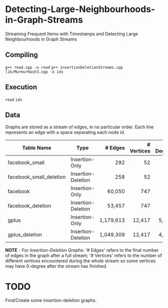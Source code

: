 # Detecting-Large-Neighbourhoods-in-Graph-Streams
Streaming Frequent Items with Timestamps and Detecting Large Neighbourhoods in Graph Streams

## Compiling
`g++ read.cpp -o read`
`g++ insertionDeletionStreams.cpp lib/MurmurHash3.cpp -o ids`

## Execution
`read`
`ids`

## Data
Graphs are stored as a stream of edges, in no particular order.
Each line represents an edge with a space separating each node id.

| Table Name              | Type               | # Edges   | # Vertices | Max Degree |
| ----------------------- | ------------------ | --------: | ---------: | ---------: |
| facebook_small          | Insertion-Only     | 292       | 52         | 36         |
| facebook_small_deletion | Insertion-Deletion | 258       | 52         | 33         |
| facebook                | Insertion-Only     | 60,050    | 747        | 586        |
| facebook_deletion       | Insertion-Deletion | 53,457    | 747        | 522        |
| gplus                   | Insertion-Only     | 1,179,613 | 12,417     | 5,948      |
| gplus_deletion          | Insertion-Deletion | 1,049,309 | 12,417     | 4,998      |
**NOTE** - For *Insertion-Deletion Graphs*: '# Edges' refers to the final number of edges in the graph after a full stream; '# Vertices' refers to the number of different vertices encountered during the whole stream so some vertices may have 0-degree after the stream has finished.

# TODO
Find/Create some insertion-deletion graphs.
